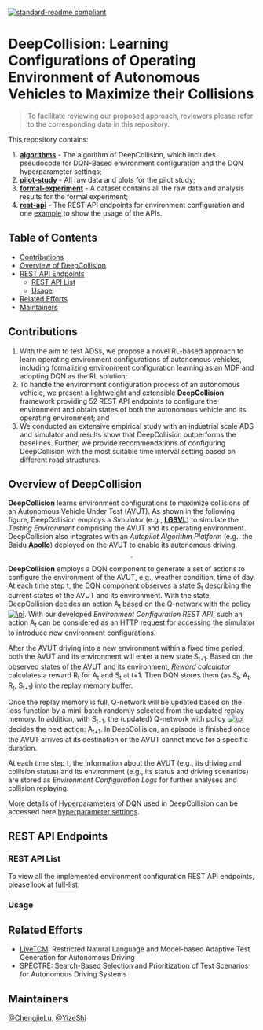 [![standard-readme compliant](https://img.shields.io/badge/readme%20style-standard-brightgreen.svg?style=flat-square)](https://github.com/RichardLitt/standard-readme)
# DeepCollision: Learning Configurations of Operating Environment of Autonomous Vehicles to Maximize their Collisions

> To facilitate reviewing our proposed approach, reviewers please refer to the corresponding data in this repository.<br/>

This repository contains:

1. **[algorithms](https://github.com/simplexity-lab/DeepCollision/tree/main/algorithms)** - The algorithm of DeepCollision, which includes pseudocode for DQN-Based environment configuration and the DQN hyperparameter settings;
2. **[pilot-study](https://github.com/simplexity-lab/DeepCollision/tree/main/pilot-study)** - All raw data and plots for the pilot study;
3. **[formal-experiment](https://github.com/simplexity-lab/DeepCollision/tree/main/formal-experiment)** - A dataset contains all the raw data and analysis results for the formal experiment;
4. **[rest-api](https://github.com/simplexity-lab/DeepCollision/tree/main/rest-api)** - The REST API endpoints for environment configuration and one [example](https://github.com/simplexity-lab/DeepCollision/blob/main/rest-api/README.md) to show the usage of the APIs.

<!-- > To facilitate reviewing our proposed approach, reviewers please refer to the corresponding data in this repository:<br/>
> **[algorithms](https://github.com/simplexity-lab/DeepCollision/tree/main/algorithms)**, pseudocode for DeepCollision and Hyper-parameters of DQN in DeepCollision;<br/>
> **[formal-experiment](https://github.com/simplexity-lab/DeepCollision/tree/main/formal-experiment)**, all data and plots for the formal experiment;<br/> 
> **[pilot-study](https://github.com/simplexity-lab/DeepCollision/tree/main/pilot-study)**, all data and plots for the pilot study;<br/> 
> **[rest-api](https://github.com/simplexity-lab/DeepCollision/tree/main/rest-api)**, one example and all implemented REST APIs for environment parameter configurations.
 -->
## Table of Contents
- [Contributions](#contributions)
- [Overview of DeepCollision](#overview-of-deepcollision)
- [REST API Endpoints](#rest-api-endpoints)
  - [REST API List](#rest-api-list)
  - [Usage](#usage)
- [Related Efforts](#related-efforts)
- [Maintainers](#maintainers)

## Contributions
1. With the aim to test ADSs, we propose a novel RL-based approach to learn operating environment configurations of autonomous vehicles, including formalizing environment configuration learning as an MDP and adopting DQN as the RL solution;
2. To handle the environment configuration process of an autonomous vehicle, we present a lightweight and extensible **DeepCollision** framework providing 52 REST API endpoints to configure the environment and obtain states of both the autonomous vehicle and its operating environment; and
3. We conducted an extensive empirical study with an industrial scale ADS and simulator and results show that DeepCollision outperforms the baselines. Further, we provide recommendations of configuring DeepCollision with the most suitable time interval setting based on different road structures.

## Overview of DeepCollision

**DeepCollision** learns environment configurations to maximize collisions of an Autonomous Vehicle Under Test (AVUT). As shown in the following figure, DeepCollision employs a *Simulator* (e.g., **[LGSVL](https://www.svlsimulator.com/)**) to simulate the *Testing Environment* comprising the AVUT and its operating environment. DeepCollision also integrates with an *Autopilot Algorithm Platform* (e.g., the Baidu **[Apollo](https://github.com/ApolloAuto/apollo)**) deployed on the AVUT to enable its autonomous driving.

<div align=center><img src="https://github.com/simplexity-lab/DeepCollision/blob/main/figures/Overview.png" style="zoom:20%" /></div>

**DeepCollision** employs a DQN component to generate a set of actions to configure the environment of the AVUT, e.g., weather condition, time of day. At each time step t, the DQN component observes a state S<sub>t</sub> describing the current states of the AVUT and its environment. With the state, DeepCollision decides an action A<sub>t</sub> based on the Q-network with the policy <a href="https://www.codecogs.com/eqnedit.php?latex=\pi" target="_blank"><img src="https://latex.codecogs.com/gif.latex?\pi" title="\pi" /></a>. With our developed *Environment Configuration REST API*, such an action A<sub>t</sub> can be considered as an HTTP request for accessing the simulator to introduce new environment configurations. 

After the AVUT driving into a new environment within a fixed time period, both the AVUT and its environment will enter a new state S<sub>t+1</sub>. Based on the observed states of the AVUT and its environment, *Reward calculator* calculates a reward R<sub>t</sub> for A<sub>t</sub> and S<sub>t</sub> at t+1. Then DQN stores them (as S<sub>t</sub>, A<sub>t</sub>, R<sub>t</sub>, S<sub>t+1</sub>) into the replay memory buffer.

Once the replay memory is full, Q-network will be updated based on the loss function by a mini-batch randomly selected from the updated replay memory. In addition, with S<sub>t+1</sub>, the (updated) Q-network with policy <a href="https://www.codecogs.com/eqnedit.php?latex=\pi" target="_blank"><img src="https://latex.codecogs.com/gif.latex?\pi" title="\pi" /></a> decides the next action: A<sub>t+1</sub>. In DeepCollision, an episode is finished once the AVUT arrives at its destination or the AVUT cannot move for a specific duration. 

At each time step t, the information about the AVUT (e.g., its driving and collision status) and its environment (e.g., its status and driving scenarios) are stored as *Environment Configuration Logs* for further analyses and collision replaying. 

More details of Hyperparameters of DQN used in DeepCollision can be accessed here [hyperparameter settings](https://github.com/simplexity-lab/DeepCollision/blob/main/algorithms/figures/hyperparameter_settings.png).

## REST API Endpoints

### REST API List
To view all the implemented environment configuration REST API endpoints, please look at [full-list](https://github.com/simplexity-lab/DeepCollision/blob/main/rest-api/README.md).

### Usage

## Related Efforts

- [LiveTCM](https://github.com/simplexity-lab/LiveTCM): Restricted Natural Language and Model-based Adaptive Test Generation for Autonomous Driving
- [SPECTRE](https://github.com/ssbse2021/SPECTRE): Search-Based Selection and Prioritization of Test Scenarios for Autonomous Driving Systems

## Maintainers
[@ChengjieLu](https://github.com/ForresterLu),
[@YizeShi](https://github.com/Misaka11)

